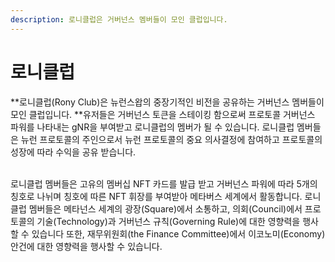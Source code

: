 ```yaml
---
description: 로니클럽은 거버넌스 멤버들이 모인 클럽입니다.
---
```


# 로니클럽

**로니클럽(Rony Club)은 뉴런스왑의 중장기적인 비전을 공유하는 거버넌스 멤버들이 모인 클럽입니다. **유저들은 거버넌스 토큰을 스테이킹 함으로써 프로토콜 거버넌스 파워를 나타내는 gNR을 부여받고 로니클럽의 멤버가 될 수 있습니다. 로니클럽 멤버들은 뉴런 프로토콜의 주인으로서 뉴런 프로토콜의 중요 의사결정에 참여하고 프로토콜의 성장에 따라 수익을 공유 받습니다.

\
로니클럽 멤버들은 고유의 멤버십 NFT 카드를 발급 받고 거버넌스 파워에 따라 5개의 칭호로 나뉘며 칭호에 따른 NFT 휘장를 부여받아 메타버스 세계에서 활동합니다. 로니클럽 멤버들은 메타넌스 세계의 광장(Square)에서 소통하고, 의회(Council)에서 프로토콜의 기술(Technology)과 거버넌스 규칙(Governing Rule)에 대한 영향력을 행사 할 수 있습니다 또한, 재무위원회(the Finance Committee)에서 이코노미(Economy) 안건에 대한 영향력을 행사할 수 있습니다.
